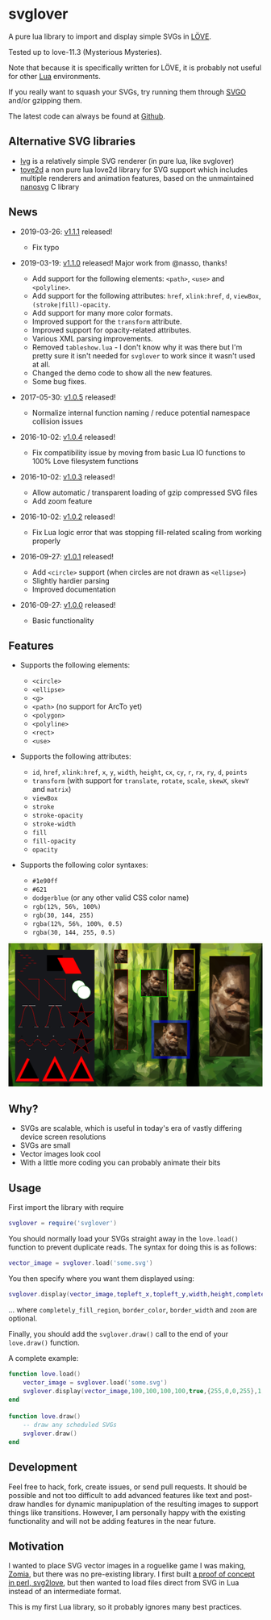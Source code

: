 # svglover

A pure lua library to import and display simple SVGs in [LÖVE](http://love2d.org/).

Tested up to love-11.3 (Mysterious Mysteries).

Note that because it is specifically written for LÖVE, it is probably not useful
for other [Lua](http://www.lua.org/) environments.

If you really want to squash your SVGs, try running them through
[SVGO](https://github.com/svg/svgo) and/or gzipping them.

The latest code can always be found at
[Github](https://github.com/globalcitizen/svglover).

## Alternative SVG libraries

* [lvg](https://github.com/Bananicorn/lvg) is a relatively simple SVG renderer (in pure lua, like svglover)
* [tove2d](https://github.com/poke1024/tove2d) a non pure lua love2d library for SVG support which includes multiple renderers and animation features, based on the unmaintained [nanosvg](https://github.com/memononen/nanosvg) C library

## News

* 2019-03-26:
    [v1.1.1](https://github.com/globalcitizen/svglover/releases/tag/v1.1.1) released! 
  - Fix typo

* 2019-03-19:
    [v1.1.0](https://github.com/globalcitizen/svglover/releases/tag/v1.1.0) released! Major work from @nasso, thanks!
  - Add support for the following elements: `<path>`, `<use>` and `<polyline>`.
  - Add support for the following attributes: `href`, `xlink:href`, `d`, `viewBox`, `(stroke|fill)-opacity`.
  - Add support for many more color formats.
  - Improved support for the `transform` attribute.
  - Improved support for opacity-related attributes.
  - Various XML parsing improvements.
  - Removed `tableshow.lua` - I don't know why it was there but I'm pretty sure it isn't needed for `svglover` to work since it wasn't used at all.
  - Changed the demo code to show all the new features.
  - Some bug fixes.

* 2017-05-30:
    [v1.0.5](https://github.com/globalcitizen/svglover/releases/tag/v1.0.5)
    released!
  - Normalize internal function naming / reduce potential namespace collision
      issues

* 2016-10-02:
    [v1.0.4](https://github.com/globalcitizen/svglover/releases/tag/v1.0.4)
    released!
  - Fix compatibility issue by moving from basic Lua IO functions to 100% Love
      filesystem functions

* 2016-10-02:
    [v1.0.3](https://github.com/globalcitizen/svglover/releases/tag/v1.0.3)
    released!
  - Allow automatic / transparent loading of gzip compressed SVG files
  - Add zoom feature

* 2016-10-02:
    [v1.0.2](https://github.com/globalcitizen/svglover/releases/tag/v1.0.2)
    released!
  - Fix Lua logic error that was stopping fill-related scaling from working
      properly

* 2016-09-27:
    [v1.0.1](https://github.com/globalcitizen/svglover/releases/tag/v1.0.1)
    released!
  - Add `<circle>` support (when circles are not drawn as `<ellipse>`)
  - Slightly hardier parsing
  - Improved documentation

* 2016-09-27:
    [v1.0.0](https://github.com/globalcitizen/svglover/releases/tag/v1.0.0)
    released!
  - Basic functionality

## Features

* Supports the following elements:
  - `<circle>`
  - `<ellipse>`
  - `<g>`
  - `<path>` (no support for ArcTo yet)
  - `<polygon>`
  - `<polyline>`
  - `<rect>`
  - `<use>`

* Supports the following attributes:
  - `id`, `href`, `xlink:href`, `x`, `y`, `width`, `height`, `cx`, `cy`, `r`,
      `rx`, `ry`, `d`, `points`
  - `transform` (with support for `translate`, `rotate`, `scale`, `skewX`,
      `skewY` and `matrix`)
  - `viewBox`
  - `stroke`
  - `stroke-opacity`
  - `stroke-width`
  - `fill`
  - `fill-opacity`
  - `opacity`

* Supports the following color syntaxes:
  - `#1e90ff`
  - `#621`
  - `dodgerblue` (or any other valid CSS color name)
  - `rgb(12%, 56%, 100%)`
  - `rgb(30, 144, 255)`
  - `rgba(12%, 56%, 100%, 0.5)`
  - `rgba(30, 144, 255, 0.5)`

<img src="screenshot.png" alt="Demo screenshot" />

## Why?

* SVGs are scalable, which is useful in today's era of vastly differing device
screen resolutions
* SVGs are small
* Vector images look cool
* With a little more coding you can probably animate their bits

## Usage
First import the library with require

```lua
svglover = require('svglover')
```

You should normally load your SVGs straight away in the `love.load()` function
to prevent duplicate reads. The syntax for doing this is as follows:

```lua
vector_image = svglover.load('some.svg')
```

You then specify where you want them displayed using:

```lua
svglover.display(vector_image,topleft_x,topleft_y,width,height,completely_fill_region,border_color,border_width,zoom)
```

... where `completely_fill_region`, `border_color`, `border_width` and `zoom`
are optional.

Finally, you should add the `svglover.draw()` call to the end of your
`love.draw()` function.

A complete example:

```lua
function love.load()
    vector_image = svglover.load('some.svg')
    svglover.display(vector_image,100,100,100,100,true,{255,0,0,255},1,1)
end

function love.draw()
    -- draw any scheduled SVGs
    svglover.draw()
end
```

## Development

Feel free to hack, fork, create issues, or send pull requests.
It should be possible and not too difficult to add advanced features like text
and post-draw handles for dynamic manipuplation of the resulting images to
support things like transitions. However, I am personally happy with the
existing functionality and will not be adding features in the near future.

## Motivation

I wanted to place SVG vector images in a roguelike game I was making,
[Zomia](https://github.com/globalcitizen/zomia), but there was no pre-existing
library. I first built [a proof of concept in perl,
svg2love](https://github.com/globalcitizen/svg2love), but then wanted to load
files direct from SVG in Lua instead of an intermediate format.

This is my first Lua library, so it probably ignores many best practices.
